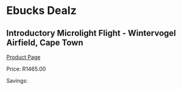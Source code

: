 
# Ebucks Dealz
## Introductory Microlight Flight - Wintervogel Airfield, Cape Town
[Product Page](https://www.ebucks.com/web/shop/productSelected.do?prodId=265758732&catId=322194367)

Price: R1465.00

Savings: 


	